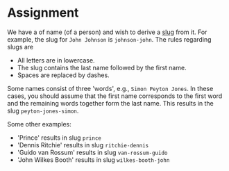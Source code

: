 # Assignment 

We have a of name (of a person) and wish to derive a [slug](https://en.wikipedia.org/wiki/Clean_URL#Slug) from it. For example, the slug for `John Johnson` is `johnson-john`.
The rules regarding slugs are

* All letters are in lowercase.
* The slug contains the last name followed by the first name.
* Spaces are replaced by dashes.

Some names consist of three 'words', e.g., `Simon Peyton Jones`. In
these cases, you should assume that the first name
corresponds to the first word and the remaining words together
form the last name. This results in the slug `peyton-jones-simon`.

Some other examples:

* 'Prince' results in slug `prince`
* 'Dennis Ritchie' results in slug `ritchie-dennis`
* 'Guido van Rossum' results in slug `van-rossum-guido`
* 'John Wilkes Booth' results in slug `wilkes-booth-john`
